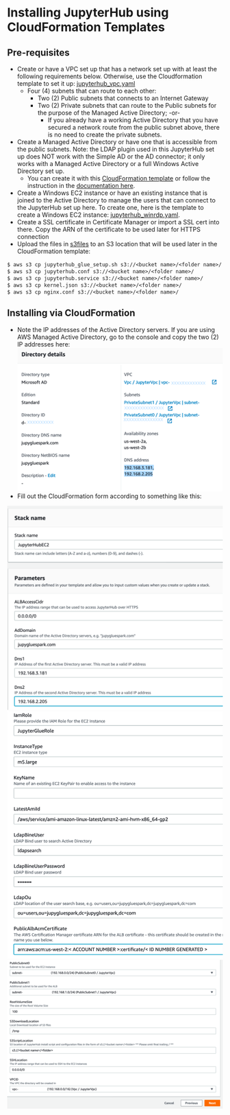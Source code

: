 # Installing JupyterHub using CloudFormation Templates

## Pre-requisites
- Create or have a VPC set up that has a network set up with at least the following requirements below. Otherwise, use the Cloudformation template to set it up: [jupyterhub_vpc.yaml](https://github.com/mtwtan/glue_local_env_with_jupyter/blob/master/jupyterhub/cloudformation/jupyterhub_vpc.yaml)
  - Four (4) subnets that can route to each other:
    - Two (2) Public subnets that connects to an Internet Gateway
    - Two (2) Private subnets that can route to the Public subnets for the purpose of the Managed Active Directory; -or-
      - If you already have a working Active Directory that you have secured a network route from the public subnet above, there is no need to create the private subnets.
- Create a Managed Active Directory or have one that is accessible from the public subnets. Note: the LDAP plugin used in this JupyterHub set up does NOT work with the Simple AD or the AD connector; it only works with a Managed Active Directory or a full Windows Active Directory set up.
  - You can create it with this [CloudFormation template](https://github.com/mtwtan/glue_local_env_with_jupyter/blob/master/jupyterhub/cloudformation/jupyterhub_managed_ad.yaml) or follow the instruction in the [documentation here](https://docs.aws.amazon.com/directoryservice/latest/admin-guide/ms_ad_getting_started_create_directory.html).
- Create a Windows EC2 instance or have an existing instance that is joined to the Active Directory to manage the users that can connect to the JupyterHub set up here. To create one, here is the template to create a Windows EC2 instance: [jupyterhub_winrdp.yaml](https://github.com/mtwtan/glue_local_env_with_jupyter/blob/master/jupyterhub/cloudformation/jupyterhub_winrdp.yaml).
- Create a SSL certificate in Certificate Manager or import a SSL cert into there. Copy the ARN of the certificate to be used later for HTTPS connection
- Upload the files in [s3files](https://github.com/mtwtan/glue_local_env_with_jupyter/tree/master/jupyterhub/cloudformation/s3files) to an S3 location that will be used later in the CloudFormation template:
```
$ aws s3 cp jupyterhub_glue_setup.sh s3://<bucket name>/<folder name>/
$ aws s3 cp jupyterhub.conf s3://<bucket name>/<folder name>/
$ aws s3 cp jupyterhub.service s3://<bucket name>/<folder name>/
$ aws s3 cp kernel.json s3://<bucket name>/<folder name>/
$ aws s3 cp nginx.conf s3://<bucket name>/<folder name>/
```

## Installing via CloudFormation

- Note the IP addresses of the Active Directory servers. If you are using AWS Managed Active Directory, go to the console and copy the two (2) IP addresses here:
![AD IP address](../images/ad-directory-1.png)
- Fill out the CloudFormation form according to something like this:

![CF-ec-1](../images/ec2-cf-1.png)
![CF-ec-2](../images/ec2-cf-2.png)
![CF-ec-3](../images/ec2-cf-3.png)




